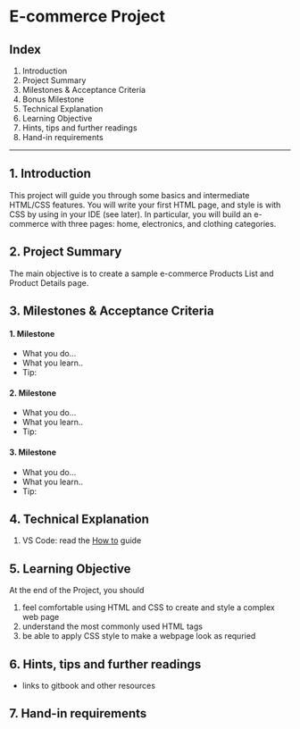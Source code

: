 # E-commerce Project

## Index

1. Introduction
2. Project Summary
3. Milestones & Acceptance Criteria
4. Bonus Milestone
5. Technical Explanation
6. Learning Objective
7. Hints, tips and further readings
8. Hand-in requirements

---

## 1. Introduction

This project will guide you through some basics and intermediate HTML/CSS
features. You will write your first HTML page, and style is with CSS by using in
your IDE (see later). In particular, you will build an e-commerce with three
pages: home, electronics, and clothing categories.

## 2. Project Summary

The main objective is to create a sample e-commerce Products List and Product
Details page.

## 3. Milestones & Acceptance Criteria

#### 1. Milestone

- What you do...
- What you learn..
- Tip:

#### 2. Milestone

- What you do...
- What you learn..
- Tip:

#### 3. Milestone

- What you do...
- What you learn..
- Tip:

## 4. Technical Explanation

1. VS Code: read the
   [How to](https://app.gitbook.com/o/-MX7viJUQOkaASHKwdfd/s/osyVGCvfzcpRIHGTcugx/how-to/how-to-use-visual-studio-code)
   guide

## 5. Learning Objective

At the end of the Project, you should

1. feel comfortable using HTML and CSS to create and style a complex web page
1. understand the most commonly used HTML tags
1. be able to apply CSS style to make a webpage look as requried

## 6. Hints, tips and further readings

- links to gitbook and other resources

## 7. Hand-in requirements
